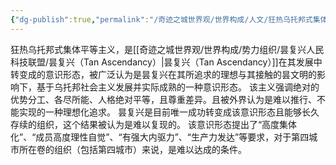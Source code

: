 ```yaml
---
{"dg-publish":true,"permalink":"/奇迹之城世界观/世界构成/人文/狂热乌托邦式集体平等主义（Fanatical Utopian Collective Egalitarianism）/","dgPassFrontmatter":true}
---
```


狂热乌托邦式集体平等主义，是[[奇迹之城世界观/世界构成/势力组织/昙复兴人民科技联盟/昙复兴（Tan Ascendancy）\|昙复兴（Tan Ascendancy）]]在其发展中转变成的意识形态，被广泛认为是昙复兴在其所追求的理想与其接触的昙文明的影响下，基于乌托邦社会主义发展并实际成熟的一种意识形态。
该主义强调绝对的优势分工、各尽所能、人格绝对平等，且尊重差异。且被外界认为是难以推行、不能实现的一种理想化追求。
昙复兴是目前唯一成功转变成该意识形态且能够长久存续的组织，这个结果被认为是难以复现的。
该意识形态提出了“高度集体化”、“成员高度理性自觉”、“有强大内驱力”、“生产力发达”等要求，对于第四城市所在卷的组织（包括第四城市）来说，是难以达成的条件。
